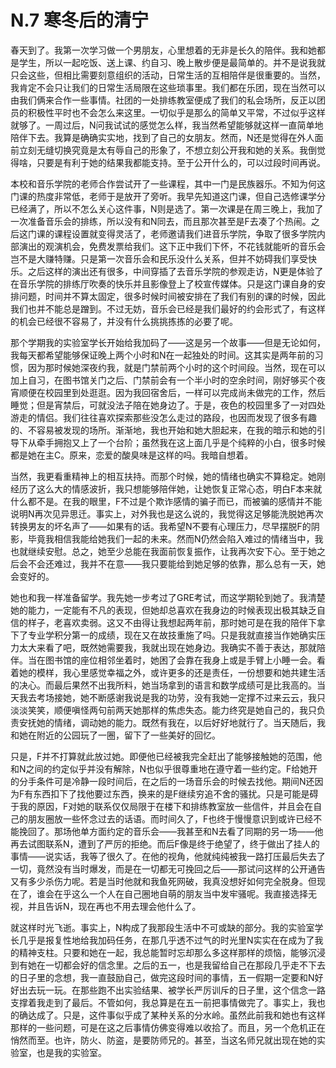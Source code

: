 # N.7 寒冬后的清宁

春天到了。我第一次学习做一个男朋友，心里想着的无非是长久的陪伴。我和她都是学生，所以一起吃饭、送上课、约自习、晚上散步便是最简单的。并不是说我就只会这些，但相比需要刻意组织的活动，日常生活的互相陪伴是很重要的。当然，我肯定不会只让我们的日常生活局限在这些琐事里。我们都在乐团，现在当然可以由我们俩来合作一些事情。社团的一处排练教室便成了我们的私会场所，反正以团员的积极性平时也不会怎么来这里。一切似乎是那么的简单又平常，不过似乎这样就够了。一周过后，N问我试试的感觉怎么样，我当然希望能够就这样一直简单地陪伴下去。我算是确确实实地，找到了自己的女朋友。然而，N还是觉得在外人面前立刻无缝切换究竟是太有辱自己的形象了，不想立刻公开我和她的关系。我倒觉得啥，只要是有利于她的结果我都能支持。至于公开什么的，可以过段时间再说。

本校和音乐学院的老师合作尝试开了一些课程，其中一门是民族器乐。不知为何这门课的热度非常低，老师于是放开了旁听。我早先知道这门课，但自己选修课学分已经满了，所以不怎么关心这件事，N则是选了。第一次课是在周三晚上，我加了一次准备音乐会的排练，所以没有和N同去，而且那次甚至是F去凑了个热闹。之后这门课的课程设置就变得灵活了，老师邀请我们进音乐学院，争取了很多学院内部演出的观演机会，免费发票给我们。这下正中我们下怀，不花钱就能听的音乐会岂不是大赚特赚。只是第一次音乐会和民乐没什么关系，但并不妨碍我们享受快乐。之后这样的演出还有很多，中间穿插了去音乐学院的参观走访，N更是体验了在音乐学院的排练厅吹奏的快乐并且影像登上了校宣传媒体。只是这门课自身的安排问题，时间并不算太固定，很多时候时间被安排在了我们有别的课的时候，因此我们也并不能总是蹭到。不过无妨，音乐会已经是我们最好的约会形式了，有这样的机会已经很不容易了，并没有什么挑挑拣拣的必要了呢。

那个学期我的实验室学长开始给我加码了——这是另一个故事——但是无论如何，我每天都希望能够保证晚上两个小时和N在一起独处的时间。这其实是两年前的习惯，因为那时候她深夜约我，就是门禁前两个小时的这个时间段。当然，现在可以加上自习，在图书馆关门之后、门禁前会有一个半小时的空余时间，刚好够买个夜宵顺便在校园里到处逛逛。因为我回宿舍后，一样可以完成尚未做完的工作，然后睡觉；但是宵禁后，可就没法子陪在她身边了。于是，夜色的校园里多了一对四处游走的情侣。我们往往喜欢探索那些没怎么走过的路段，也因而发现了很多有趣的、不容易被发现的场所。渐渐地，我也开始和她大胆起来，在我的暗示和她的引导下从牵手拥抱又上了一个台阶；虽然我在这上面几乎是个纯粹的小白，很多时候都是她在主C。原来，恋爱的酸臭味是这样的吗。我暗自想着。

当然，我更看重精神上的相互扶持。而那个时候，她的情绪也确实不算稳定。她刚经历了这么大的情感波折，我只想能够陪伴她，让她恢复正常心态，明白F本来就什么都不是。在我的眼里，F不过是个欺诈感情的骗子而已，而被骗的感情并不能说明N再次见异思迁。事实上，对外我也是这么说的，我觉得这足够能洗脱她再次转换男友的坏名声了——如果有的话。我希望N不要有心理压力，尽早摆脱F的阴影，毕竟我相信我能给她我们一起的未来。然而N仍然会陷入难过的情绪当中，我也就继续安慰。总之，她至少总能在我面前恢复振作，让我再次安下心。至于她之后会不会还难过，我并不在意——我只要能给到她足够的依靠，那么总有一天，她会变好的。

她也和我一样准备留学。我先她一步考过了GRE考试，而这学期轮到她了。我清楚她的能力，一定能有不凡的表现，但她却总喜欢在我身边的时候表现出极其缺乏自信的样子，老喜欢卖弱。这又不由得让我想起两年前，那时她可是在我的陪伴下拿下了专业学积分第一的成绩，现在又在故技重施了吗。只是我就直接当作她确实压力太大来看了吧，既然她需要我，我就出现在她身边。我确实不善于表达，那就陪伴。当在图书馆的座位相邻坐着时，她困了会靠在我身上或是手臂上小睡一会。看着她的模样，我心里感觉幸福之外，或许更多的还是责任，一份想要和她共建生活的决心。而最后果然不出我所料，她当场拿到的语言和数学成绩可是比我高的。当天我去考场接她，她不断感谢我说是我的功劳，没有我她一定撑不过来云云，我只淡淡笑笑，顺便嗔怪两句前两天她那样的焦虑失态。能力终究是她自己的，我只负责安抚她的情绪，调动她的能力。既然有我在，以后好好地就行了。当天随后，我和她在附近的公园玩了一圈，留下了一些美好的回忆。

只是，F并不打算就此放过她。即便他已经被我完全赶出了能够接触她的范围，他和N之间的约定似乎并没有解除，N也似乎很尊重地在遵守着一些约定。F给她开的分手条件可是冷静一段时间后，在之后的一场音乐会的时候去找他。期间N还因为F有东西扣下了找他要过东西，换来的是F继续穷追不舍的骚扰。只是可能是碍于我的原因，F对她的联系仅仅局限于在楼下和排练教室放一些信件，并且会在自己的朋友圈放一些怀念过去的话语。而时间久了，F也终于慢慢意识到或许已经不能挽回了。那场他单方面约定的音乐会——我甚至和N去看了同期的另一场——他再去试图联系N，遭到了严厉的拒绝。而后F像是终于绝望了，终于做出了挂人的事情——说实话，我等了很久了。在他的视角，他就纯纯被我一路打压最后失去了一切，竟然没有当时爆发，而是在一切都无可挽回之后——那试问这样的公开通告又有多少杀伤力呢。若是当时他就和我鱼死网破，我真没想好如何完全脱身。但现在了，谁会在乎这么一个人在自己圈地自萌的朋友当中发牢骚呢。我直接选择无视，并且告诉N，现在再也不用去理会他什么了。

就这样时光飞逝。事实上，N构成了我那段生活中不可或缺的部分。我的实验室学长几乎是报复性地给我加码任务，在那几乎透不过气的时光里N实实在在成为了我的精神支柱。只要和她在一起，我总能暂时忘却那么多这样那样的烦恼，能够沉浸到有她在一切都会好的信念里。之后的五一，也是我留给自己在那段几乎走不下去的日子里的念想，我一直鼓励自己，做完这段时间的事情，五一假期一定要和N好好出去玩一玩。在那些跑不出实验结果、被学长严厉训斥的日子里，这个信念一路支撑着我走到了最后。不管如何，我总算是在五一前把事情做完了。事实上，我也的确达成了。只是，这件事似乎成了某种关系的分水岭。虽然此前我和她也有这样那样的一些问题，可是在这之后事情仿佛变得难以收拾了。而且，另一个危机正在悄然而至。也许，防火、防盗，是要防师兄的。甚至，当这名师兄就出现在她的实验室，也是我的实验室。
